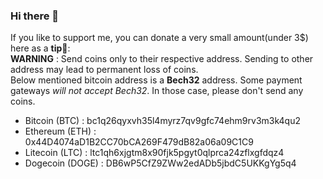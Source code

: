 ### Hi there 👋

<!--
Bio:
- 🔭 I’m currently working on ...
- 🌱 I’m currently learning High School
-->
If you like to support me, you can donate a very small amount(under 3$) here as a **tip**🤗:\
**WARNING** : Send coins only to their respective address. Sending to other address may lead to permanent loss of coins.\
Below mentioned bitcoin address is a **Bech32** address. Some payment gateways *will not accept Bech32*. In those case, please don't send any coins.

- Bitcoin (BTC) : bc1q26qyxvh35l4myrz7qv9gfc74ehm9rv3m3k4qu2
- Ethereum (ETH) : 0x44D4074aD1B2CC70bCA269F479dB82a06a09C1C9
- Litecoin (LTC) : ltc1qh6xjgtm8x90fjk5pgyt0qlprca24zflxgfdqz4
- Dogecoin (DOGE) : DB6wP5CfZ9ZWw2edADb5jbdC5UKKgYg5q4
